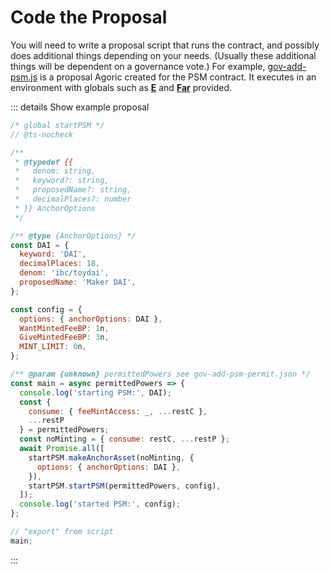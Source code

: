 # Code the Proposal

You will need to write a proposal script that runs the contract, and possibly does additional things
depending on your needs. (Usually these additional things will be dependent on a governance vote.) For
example, [gov-add-psm.js](https://github.com/Agoric/agoric-sdk/blob/master/packages/inter-protocol/test/psm/gov-add-psm.js) 
is a proposal Agoric created for the PSM contract. It executes in an environment with globals such as
**[E](../js-programming/eventual-send)** and **[Far](../js-programming/far#far-api)** provided.

::: details Show example proposal
```jsx
/* global startPSM */
// @ts-nocheck

/**
 * @typedef {{
 *   denom: string,
 *   keyword?: string,
 *   proposedName?: string,
 *   decimalPlaces?: number
 * }} AnchorOptions
 */

/** @type {AnchorOptions} */
const DAI = {
  keyword: 'DAI',
  decimalPlaces: 18,
  denom: 'ibc/toydai',
  proposedName: 'Maker DAI',
};

const config = {
  options: { anchorOptions: DAI },
  WantMintedFeeBP: 1n,
  GiveMintedFeeBP: 3n,
  MINT_LIMIT: 0n,
};

/** @param {unknown} permittedPowers see gov-add-psm-permit.json */
const main = async permittedPowers => {
  console.log('starting PSM:', DAI);
  const {
    consume: { feeMintAccess: _, ...restC },
    ...restP
  } = permittedPowers;
  const noMinting = { consume: restC, ...restP };
  await Promise.all([
    startPSM.makeAnchorAsset(noMinting, {
      options: { anchorOptions: DAI },
    }),
    startPSM.startPSM(permittedPowers, config),
  ]);
  console.log('started PSM:', config);
};

// "export" from script
main;

```
:::
